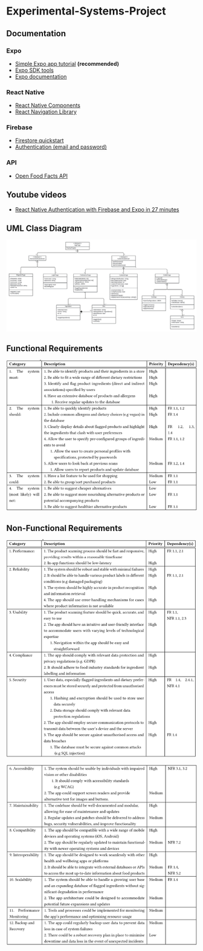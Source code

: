 # Experimental-Systems-Project

## Documentation

### Expo

- [Simple Expo app tutorial](https://docs.expo.dev/tutorial/introduction) <b>(recommended)</b>
- [Expo SDK tools](https://docs.expo.dev/versions/latest)
- [Expo documentation](https://docs.expo.dev)

### React Native

- [React Native Components](https://reactnative.dev/docs/components-and-apis)</li>
- [React Navigation Library](https://reactnavigation.org/docs/getting-started)

### Firebase

- [Firestore quickstart](https://firebase.google.com/docs/firestore/quickstart)
- [Authentication (email and password)](https://firebase.google.com/docs/auth/web/start)

### API

- [Open Food Facts API](https://openfoodfacts.github.io/openfoodfacts-server/api/tutorial-off-api/)

## Youtube videos

- [React Native Authentication with Firebase and Expo in 27 minutes](https://youtu.be/ql4J6SpLXZA)

## UML Class Diagram

![Alt text](<Design Docs/UML and HLA/UML Class Diagram.jpeg>)

## Functional Requirements

![Alt text](README/image-3.png)

## Non-Functional Requirements

![Alt text](README/image-4.png)

![Alt text](README/image-5.png)